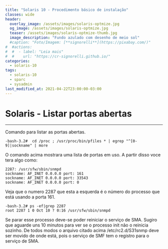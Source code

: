 ```yaml
---
title: "Solaris 10 - Procedimento básico de instalação"
classes: wide
header:
  overlay_image: /assets/images/solaris-optmize.jpg
  og_image: /assets/images/solaris-optmize.jpg
  teaser: /assets/images/solaris-optmize-thumb.jpg
  image_description: "Fundo azulado com desenho de meio sol"
  #caption: "Foto/Imagem: [**signorelli**](https://pixabay.com/)"
#  #actions:
#  #  - label: "Leia mais"
#  #    url: "https://cr-signorelli.github.io/"
categories:
  - solaris-10
tags:
  - solaris-10
  - sparc
  - sysadmin
last_modified_at: 2021-04-22T23:00:00-03:00
---
```



# Solaris - Listar portas abertas

---

Comando para listar as portas abertas.
```console
-bash-3.2#  cd /proc ; /usr/proc/bin/pfiles * | egrep "^[0-9]|sockname" | more 
```

O comando acima mostrara uma lista de portas em uso. A partir disso voce tera algo como:
```console
2287: /usr/sfw/sbin/snmpd
sockname: AF_INET 0.0.0.0 port: 161
sockname: AF_INET 0.0.0.0 port: 33543
sockname: AF_INET 0.0.0.0 port: 0
```

Veja que o numero 2287 que esta a esquerda é o número do processo que está usando a porta 161.

```console
-bash-3.2# ps -ef|grep 2287
root 2287 1 0 Oct 10 ? 0:16 /usr/sfw/sbin/snmpd
```

Se parar esse processo deve-se poder reiniciar o serviço de SMA. Sugiro que aguarde uns 10 minutos para ver se o processo init não o reinicia sozinho. De todos modos o arquivo citado acima /etc/rc2.d/S31snmp deve ser movido de onde está, pois o serviço de SMF tem o registro para o serviço de SMA.